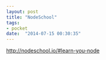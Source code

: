 ```yaml
---
layout: post
title: "NodeSchool"
tags:
- pocket
date:  "2014-07-15 00:30:35"
---
```


http://nodeschool.io/#learn-you-node

